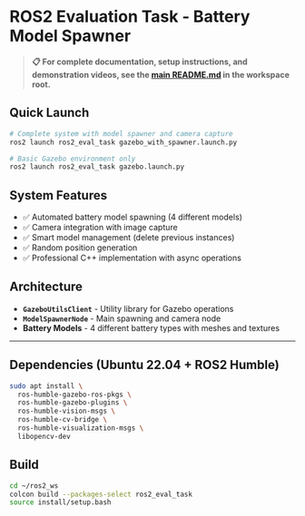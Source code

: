 # ROS2 Evaluation Task - Battery Model Spawner

> **📋 For complete documentation, setup instructions, and demonstration videos, see the [main README.md](../../README.md) in the workspace root.**

## Quick Launch

```bash
# Complete system with model spawner and camera capture
ros2 launch ros2_eval_task gazebo_with_spawner.launch.py

# Basic Gazebo environment only
ros2 launch ros2_eval_task gazebo.launch.py
```

## System Features

- ✅ Automated battery model spawning (4 different models)
- ✅ Camera integration with image capture
- ✅ Smart model management (delete previous instances)
- ✅ Random position generation
- ✅ Professional C++ implementation with async operations

## Architecture

- **`GazeboUtilsClient`** - Utility library for Gazebo operations
- **`ModelSpawnerNode`** - Main spawning and camera node
- **Battery Models** - 4 different battery types with meshes and textures

---

## Dependencies (Ubuntu 22.04 + ROS2 Humble)

```bash
sudo apt install \
  ros-humble-gazebo-ros-pkgs \
  ros-humble-gazebo-plugins \
  ros-humble-vision-msgs \
  ros-humble-cv-bridge \
  ros-humble-visualization-msgs \
  libopencv-dev
```

## Build

```bash
cd ~/ros2_ws
colcon build --packages-select ros2_eval_task
source install/setup.bash
```
